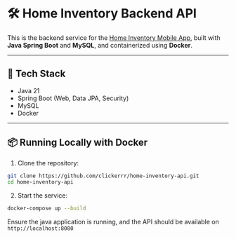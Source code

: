 # 🛠️ Home Inventory Backend API

This is the backend service for the [Home Inventory Mobile App](https://github.com/clickerrr/home-inventory-mobile-app), built with **Java Spring Boot** and **MySQL**, and containerized using **Docker**.

---

## 🚀 Tech Stack

- Java 21
- Spring Boot (Web, Data JPA, Security)
- MySQL
- Docker

---

## 📦 Running Locally with Docker

1. Clone the repository:

```bash
git clone https://github.com/clickerrr/home-inventory-api.git
cd home-inventory-api
```
   
2. Start the service:

```bash
docker-compose up --build
```

  Ensure the java application is running, and the API should be available on ```http://localhost:8080```

